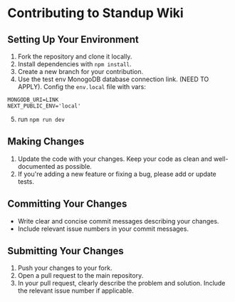 # Contributing to Standup Wiki

## Setting Up Your Environment

1. Fork the repository and clone it locally.
2. Install dependencies with `npm install`.
3. Create a new branch for your contribution.
4. Use the test env MonogoDB database connection link. (NEED TO APPLY). Config the `env.local` file with vars:
```
MONGODB_URI=LINK
NEXT_PUBLIC_ENV='local'
```
5. run `npm run dev`

## Making Changes

1. Update the code with your changes. Keep your code as clean and well-documented as possible.
3. If you're adding a new feature or fixing a bug, please add or update tests.

## Committing Your Changes

- Write clear and concise commit messages describing your changes.
- Include relevant issue numbers in your commit messages.

## Submitting Your Changes

1. Push your changes to your fork.
2. Open a pull request to the main repository.
3. In your pull request, clearly describe the problem and solution. Include the relevant issue number if applicable.
